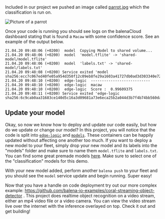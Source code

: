 Included in our project we pushed an image called [parrot.jpg](https://github.com/balena-io-examples/coral-getting-started/tree/master/edge-logic/images) which the classification is run on.

![Picture of a parrot](/img/coral-dev/parrot.jpg)

Once your code is running you should see logs on the balenaCloud dashboard stating that is found a `Macaw` with some confidence score. See an example of the output below.

```
21.04.20 09:48:06 (+0200)  model  Copying Model to shared volume...
21.04.20 09:48:06 (+0200)  model  'model.tflite' -> 'shared-model/model.tflite'
21.04.20 09:48:06 (+0200)  model  'labels.txt' -> 'shared-model/labels.txt'
21.04.20 09:48:08 (+0200) Service exited 'model sha256:ecc7c067ed40fe05a954d350f12c09eb8fe29a1603a41727db0ad3d303340e72'
21.04.20 09:48:10 (+0200)  edge-logic  ---------------------------
21.04.20 09:48:10 (+0200)  edge-logic  macaw
21.04.20 09:48:10 (+0200)  edge-logic  Score :  0.99609375
21.04.20 09:48:11 (+0200) Service exited 'edge-logic sha256:6c9cab0aa31683ce140d5c16a3d09681a73e6eca25b2a044d3b7f4b74bb560da'
```

## Update your model

Okay, so now we know how to deploy and update our code easily, but how do we update or change our model? In this project, you will notice that the code is split into [`edge-logic`](https://github.com/balena-io-examples/coral-getting-started/tree/master/edge-logic) and [`models`](https://github.com/balena-io-examples/coral-getting-started/tree/master/models). These containers can be happily updated without affecting one another too much. If you want to deploy a new model to your fleet, simply drop your new model and its labels into the "models" folder and make sure to name them `model.tflite` and `labels.txt`. You can find some great premade models [here][coral-models]. Make sure to select one of the "classification" models for this demo.

With your new model added, perform another `balena push` to your fleet and you should see the `model` service update and begin running. Super easy!

Now that you have a handle on code deployment try out our more complex example: https://github.com/balena-io-examples/coral-streaming-object-detector . This project does realtime object recognition on a video stream, either an mp4 video file or a video camera. You can view the video stream live over the internet with the inference overlayed on top. Check it out and get building!

[coral-models]:https://coral.ai/models/
